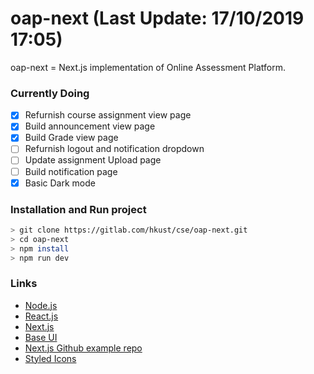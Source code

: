 # oap-next (Last Update: 17/10/2019 17:05)
oap-next = Next.js implementation of Online Assessment Platform.

### Currently Doing
* [x] Refurnish course assignment view page 
* [x] Build announcement view page
* [x] Build Grade view page
* [ ] Refurnish logout and notification dropdown
* [ ] Update assignment Upload page
* [ ] Build notification page
* [x] Basic Dark mode

### Installation and Run project
```sh
> git clone https://gitlab.com/hkust/cse/oap-next.git
> cd oap-next
> npm install
> npm run dev
```

### Links
* [Node.js](https://nodejs.org/en/)
* [React.js](https://reactjs.org/)
* [Next.js](https://nextjs.org/)
* [Base UI](https://baseweb.design/)
* [Next.js Github example repo](https://github.com/zeit/next.js/tree/canary/examples)
* [Styled Icons](https://styled-icons.js.org/)
